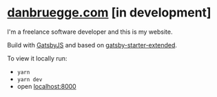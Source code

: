 [danbruegge.com][site] [in development]
=======================================

I'm a freelance software developer and this is my website.

Build with [GatsbyJS][gatsby] and based on [gatsby-starter-extended][starter].

To view it locally run:
+ `yarn`
+ `yarn dev`
+ open [localhost:8000][local]

[site]: https://danbruegge.com
[gatsby]: https://www.gatsbyjs.org/
[starter]: https://github.com/danbruegge/gatsby-starter-default-extended
[local]: https//localhost:8000

